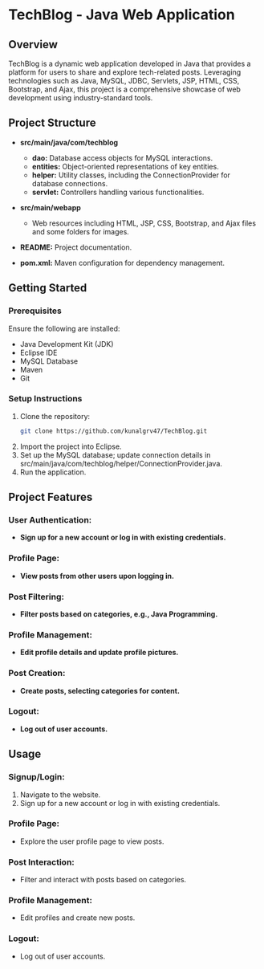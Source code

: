 # TechBlog - Java Web Application

## Overview

TechBlog is a dynamic web application developed in Java that provides a platform for users to share and explore tech-related posts. Leveraging technologies such as Java, MySQL, JDBC, Servlets, JSP, HTML, CSS, Bootstrap, and Ajax, this project is a comprehensive showcase of web development using industry-standard tools.

## Project Structure

- **src/main/java/com/techblog**
  - **dao:** Database access objects for MySQL interactions.
  - **entities:** Object-oriented representations of key entities.
  - **helper:** Utility classes, including the ConnectionProvider for database connections.
  - **servlet:** Controllers handling various functionalities.

- **src/main/webapp**
  - Web resources including HTML, JSP, CSS, Bootstrap, and Ajax files and some folders for images.

- **README:** Project documentation.

- **pom.xml:** Maven configuration for dependency management.

## Getting Started

### Prerequisites

Ensure the following are installed:

- Java Development Kit (JDK)
- Eclipse IDE
- MySQL Database
- Maven
- Git

### Setup Instructions

1. Clone the repository:
   ```bash
   git clone https://github.com/kunalgrv47/TechBlog.git
2. Import the project into Eclipse.
3. Set up the MySQL database; update connection details in src/main/java/com/techblog/helper/ConnectionProvider.java.
4. Run the application.


## Project Features

### User Authentication:

- **Sign up for a new account or log in with existing credentials.**

### Profile Page:

- **View posts from other users upon logging in.**

### Post Filtering:

- **Filter posts based on categories, e.g., Java Programming.**

### Profile Management:

- **Edit profile details and update profile pictures.**

### Post Creation:

- **Create posts, selecting categories for content.**

### Logout:

- **Log out of user accounts.**


## Usage

### Signup/Login:

1. Navigate to the website.
2. Sign up for a new account or log in with existing credentials.

### Profile Page:

- Explore the user profile page to view posts.

### Post Interaction:

- Filter and interact with posts based on categories.

### Profile Management:

- Edit profiles and create new posts.

### Logout:

- Log out of user accounts.



   
